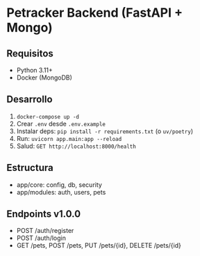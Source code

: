 # Petracker Backend (FastAPI + Mongo)

## Requisitos
- Python 3.11+
- Docker (MongoDB)

## Desarrollo
1. `docker-compose up -d`
2. Crear `.env` desde `.env.example`
3. Instalar deps: `pip install -r requirements.txt` (o `uv/poetry`)
4. Run: `uvicorn app.main:app --reload`
5. Salud: `GET http://localhost:8000/health`

## Estructura
- app/core: config, db, security
- app/modules: auth, users, pets

## Endpoints v1.0.0
- POST /auth/register
- POST /auth/login
- GET /pets, POST /pets, PUT /pets/{id}, DELETE /pets/{id}
